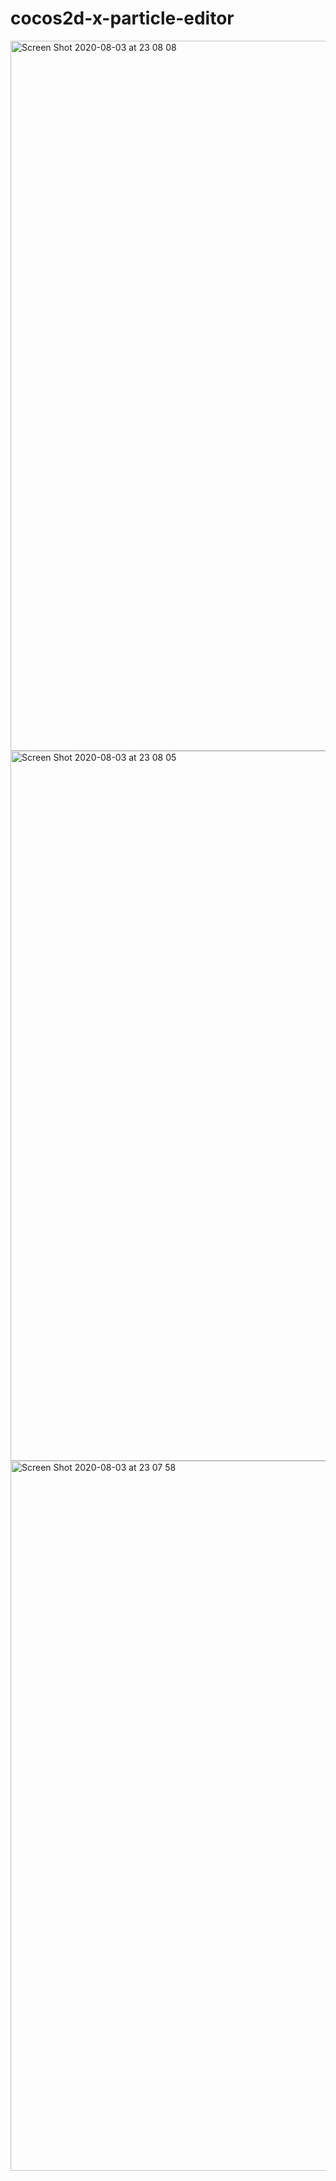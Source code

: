 # cocos2d-x-particle-editor


<img width="1136" alt="Screen Shot 2020-08-03 at 23 08 08" src="https://user-images.githubusercontent.com/24880963/89222929-9061b580-d5de-11ea-8141-d7f0a84c6c97.png">
<img width="1136" alt="Screen Shot 2020-08-03 at 23 08 05" src="https://user-images.githubusercontent.com/24880963/89222944-95266980-d5de-11ea-8b8d-1b878cb9b58e.png">
<img width="1136" alt="Screen Shot 2020-08-03 at 23 07 58" src="https://user-images.githubusercontent.com/24880963/89222973-a3748580-d5de-11ea-9966-a7ce712641bf.png">

